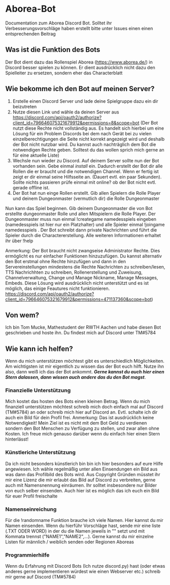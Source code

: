 # Aborea-Bot
Documentation zum Aborea Discord Bot.
Solltet ihr Verbesserungsvorschläge haben erstellt bitte unter Issues einen einen entsprechenden Beitrag

## Was ist die Funktion des Bots
Der Bot dient dazu das Rollenspiel Aborea (https://www.aborea.de/) in Discord besser spielen zu können. Er dient ausdrücklich nicht dazu den Spielleiter zu ersetzen, sondern eher das Characterblatt

## Wie bekomme ich den Bot auf meinen Server?
1. Erstelle einen Discord Server und lade deine Spielgruppe dazu ein dir beizutreten
2. Nutze diesen Link und wähle da deinen Server aus https://discord.com/api/oauth2/authorize?client_id=796646075321679912&permissions=8&scope=bot
(Der Bot nutzt diese Rechte nicht vollständig aus. Es handelt sich hierbei um eine Lösung für ein Problem Discords bei dem nach Gerät bei zu vielen einzelberechtigungen die Seite nicht korrekt angezeigt wird und deshalb der Bot nicht nutzbar wird. Du kannst auch nachträglich dem Bot die notwendigen Rechte geben. Solltest du das wollen sprich mich gerne an für eine aktuelle Liste)
3. Wechsle nun wieder zu Discord. Auf deinem Server sollte nun der Bot vorhanden sein. Gebe einmal $install$ ein. Dadurch erstellt der Bot dir alle Rollen die er braucht und die notwendigen Channel. Wenn er fertig ist zeigt er dir einmal seine Hilfsseite an. (Dauert evtl. ein paar Sekunden). Sollte nichts passieren prüfe einmal mit online? ob der Bot nicht evtl. gerade offline ist.
4. Der Bot hat nun einge Rollen erstellt. Gib allen Spielern die Rolle Player und deinem Dungeonmaster (vermutlich dir) die Rolle Dungeonmaster

Nun kann das Spiel beginnen. Gib deinem Dungeonmaster die von Bot erstellte dungeonmaster Rolle und allen Mitspielern die Rolle Player. Der Dungeonmaster muss nun einmal !creategame namedesspiels eingeben (namedesspiels ist hier  nur ein Platzhalter) und alle Spieler einmal !joingame namedesspiels .  Der Bot schreibt dann private Nachrichten und führt die Spieler durch die Charactererstellung. Alle weiteren Informationen erhaltet ihr über !help

Anmerkung: Der Bot braucht nicht zwangseise Administrator Rechte. Dies ermöglicht es nur einfacher Funktionen hinzuzufügen. Du kannst alternativ den Bot erstmal ohne Rechte hinzufügen und dann in den Servereinstellungen mindestens die Rechte Nachrichten zu schreiben/lesen, TTS Nachrichhten zu schreiben, Rollenerstellung und Zuweisung, Channelverwaltung, Change und Manage Nickname, Manage Messages, Embeds. Diese Lösung wird ausdrücklich nicht unterstützt und es ist möglich, das einige Feautures nicht funktionieren. https://discord.com/api/oauth2/authorize?client_id=796646075321679912&permissions=471137360&scope=bot)

## Von wem?
Ich bin Tom Mucke, Mathestudent der RWTH Aachen und habe diesen Bot geschrieben und hoste ihn. 
Du findest mich auf Discord unter TM#5784

## Wie kann ich helfen?
Wenn du mich unterstützen möchtest gibt es unterschiedlich Möglichkeiten. Am wichtigsten ist mir eigentlich zu wissen das der Bot euch hilft. Nutze ihn also, dann weiß ich das der Bot ankommt. ***Gerne kannst du auch hier einen Stern dalassen, dann wissen auch andere das du den Bot magst***.

### Finanzielle Unterstützung
Mich kostet das hosten des Bots einen kleinen Betrag. Wenn du mich finanziell unterstützen möchtest schreib mich doch einfach mal auf Discord (TM#5784) an oder schreib mich hier auf Discord an. Evtl. schalte ich dir auch ein Bild für dein Profil frei. Anmerkung: Das ist ausdrücklich keine Notwendigkeit! Mein Ziel ist es nicht mit dem Bot Geld zu verdienen sondern den Bot Menschen zu Verfügung zu stellen, und zwar allen ohne Kosten. Ich freue mich genauso darüber wenn du  einfach hier einen Stern hinterlässt!

### Künstleriche Unterstützung
Da ich nicht besonders künstlerich bin bin ich hier besonders auf eure Hilfe angewiesen. Ich wähle regelmäßig unter allen Einsendungen ein Bild aus was dann das Profilbild des Bots wird. Aus Copyright Gründen müsstet ihr mir eine Lizenz die mir erlaubt das Bild auf Discord zu verbreiten, gerne auch mit Namensnennung einräumen. Ihr solltet insbesondere nur Bilder von euch selber einsenden. Auch hier ist es möglich das ich euch ein Bild für euer Profil freischalte

### Namenseinreichung
Für die !randomname Funktion brauche ich viele Namen. Hier kannst du mir Namen einsenden. Wenn du hierführ Vorschläge hast, sende mir eine liste (.TXT ODER WORD) in der du die Namen jeweils in "" setzt und mit Kommata trennst ("NAME1","NAME2",...). Gerne kannst du mir einzelne Listen für männlich / weiblich senden oder Regionen Aboreas

### Programmierhilfe
Wenn du Erfahrung mit Discord Bots (Ich nutze discord.py) hast (oder etwas anderes gerne implementieren würdest wie einen Webserver etc.) schreib mir gerne auf Discord (TM#5784)

